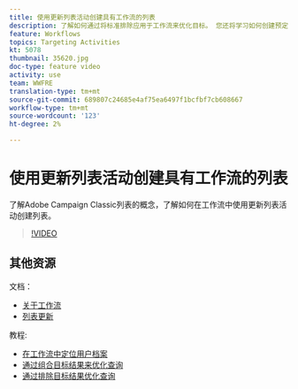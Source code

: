 ```yaml
---
title: 使用更新列表活动创建具有工作流的列表
description: 了解如何通过将标准排除应用于工作流来优化目标。 您还将学习如何创建预定义过滤器以及如何难以拍摄您的工作流。
feature: Workflows
topics: Targeting Activities
kt: 5078
thumbnail: 35620.jpg
doc-type: feature video
activity: use
team: WWFRE
translation-type: tm+mt
source-git-commit: 689807c24685e4af75ea6497f1bcfbf7cb608667
workflow-type: tm+mt
source-wordcount: '123'
ht-degree: 2%

---
```



# 使用更新列表活动创建具有工作流的列表

了解Adobe Campaign Classic列表的概念，了解如何在工作流中使用更新列表活动创建列表。

>[!VIDEO](https://video.tv.adobe.com/v/35620?quality=12)

## 其他资源

文档：

* [关于工作流](https://docs.adobe.com/content/help/en/campaign-classic/using/automating-with-workflows/introduction/about-workflows.html)
* [列表更新](https://docs.adobe.com/content/help/en/campaign-classic/using/automating-with-workflows/targeting-activities/list-update.html)

教程:

* [在工作流中定位用户档案](/help/acc/getting-started/targeting-profiles-in-a-workflow.md)
* [通过组合目标结果来优化查询](/help/acc/automating-with-workflows/refining-targets-by-combining-query-results.md)
* [通过排除目标结果优化查询](/help/acc/automating-with-workflows/refining-targets-by-excluding-query-results.md)
